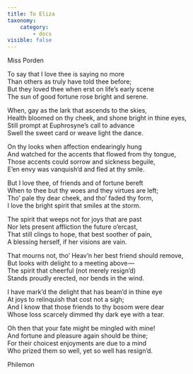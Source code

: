 ```yaml
---
title: To Eliza
taxonomy:
    category:
        - docs
visible: false
---
```


<div class="author">Miss Porden</div>

To say that I love thee is saying no more  
Than others as truly have told thee before;  
But they loved thee when erst on life’s early scene  
The sun of good fortune rose bright and serene.  

When, gay as the lark that ascends to the skies,  
Health bloomed on thy cheek, and shone bright in thine eyes,  
Still prompt at Euphrosyne’s call to advance  
Swell the sweet card or weave light the dance.

On thy looks when affection endearingly hung  
And watched for the accents that flowed from thy tongue,  
Those accents could sorrow and sickness beguile,  
E’en envy was vanquish’d and fled at thy smile.  

But I love thee, of friends and of fortune bereft  
When to thee but thy woes and they virtues are left;  
Tho’ pale thy dear cheek, and tho’ faded thy form,  
I love the bright spirit that smiles at the storm.  

The spirit that weeps not for joys that are past  
Nor lets present affliction the future o’ercast,  
That still clings to hope, that best soother of pain,  
A blessing herself, if her visions are vain.  

That mourns not, tho’ Heav’n her best friend should remove,  
But looks with delight to a meeting above —  
The spirit that cheerful (not merely resign’d)  
Stands proudly erected, nor bends in the wind.  

I have mark’d the delight that has beam’d in thine eye  
At joys to relinquish that cost not a sigh;  
And I know that those friends to thy bosom were dear  
Whose loss scarcely dimmed thy dark eye with a tear.

Oh then that your fate might be mingled with mine!  
And fortune and pleasure again should be thine;  
For their choicest enjoyments are due to a mind  
Who prized them so well, yet so well has resign’d.

Philemon